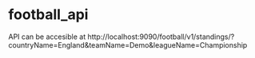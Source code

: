 # football_api

API can be accesible at
http://localhost:9090/football/v1/standings/?countryName=England&teamName=Demo&leagueName=Championship
